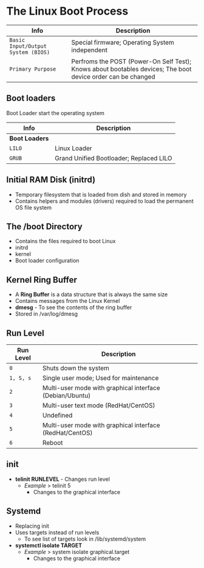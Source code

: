# The Linux Boot Process

| **Info**   | **Description** |
| --------------|--------------|
| `Basic Input/Output System (BIOS)` | Special firmware; Operating System independent |
| `Primary Purpose` | Perfroms the POST (Power-On Self Test); Knows about bootables devices; The boot device order can be changed |

## Boot loaders

Boot Loader start the operating system

| **Info**   | **Description** |
| --------------|--------------|
| **Boot Loaders** |
| `LILO` | Linux Loader |
| `GRUB` | Grand Unified Bootloader; Replaced LILO |

## Initial RAM Disk (initrd)

- Temporary filesystem that is loaded from dish and stored in memory
- Contains helpers and modules (drivers) required to load the permanent OS file system

## The /boot Directory

- Contains the files required to boot Linux
- initrd
- kernel
- Boot loader configuration

## Kernel Ring Buffer

- A **Ring Buffer** is a data structure that is always the same size
- Contains messages from the Linux Kernel
- **dmesg** - To see the contents of the ring buffer
- Stored in /var/log/dmesg

## Run Level

| **Run Level**   | **Description** |
| --------------|--------------|
| `0`  | Shuts down the system |
| `1, S, s`  | Single user mode; Used for maintenance |
| `2`  | Multi-user mode with graphical interface (Debian/Ubuntu) |
| `3`  | Multi-user text mode (RedHat/CentOS) |
| `4`  | Undefined |
| `5`  | Multi-user mode with graphical interface (RedHat/CentOS) |
| `6`  | Reboot |

## init

- **telinit RUNLEVEL** - Changes run level 
    - *Example* > telinit 5
        - Changes to the graphical interface

## Systemd

- Replacing init
- Uses targets instead of run levels
    - To see list of targets look in /lib/systemd/system
- **systemctl isolate TARGET**
    - *Example* > system isolate graphical.target
        - Changes to the graphical interface